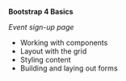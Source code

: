 **Bootstrap 4 Basics**

*Event sign-up page* 

- Working with components
- Layout with the grid
- Styling content
- Building and laying out forms

